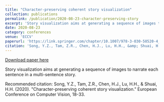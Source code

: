 ```yaml
---
title: "Character-preserving coherent story visualization"
collection: publications
permalink: /publication/2020-08-23-character-preserving-story
excerpt: 'Story visualization aims at generating a sequence of images to narrate each sentence in a multi-sentence story.'
date: 2020-08-23
category: conferences
venue: 'ECCV'
paperurl: 'https://link.springer.com/chapter/10.1007/978-3-030-58520-4_2'
citation: 'Song, Y.Z., Tam, Z.R., Chen, H.J., Lu, H.H., &amp; Shuai, H.H. (2020). &quot;Character-preserving coherent story visualization.&quot; European Conference on Computer Vision, 18-33.'
---
```


<a href='https://link.springer.com/chapter/10.1007/978-3-030-58520-4_2'>Download paper here</a>

Story visualization aims at generating a sequence of images to narrate each sentence in a multi-sentence story.

Recommended citation: Song, Y.Z., Tam, Z.R., Chen, H.J., Lu, H.H., & Shuai, H.H. (2020). "Character-preserving coherent story visualization." European Conference on Computer Vision, 18-33.